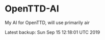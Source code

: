 # OpenTTD-AI
My AI for OpenTTD, will use primarily air

Latest backup: Sun Sep 15 12:18:01 UTC 2019
